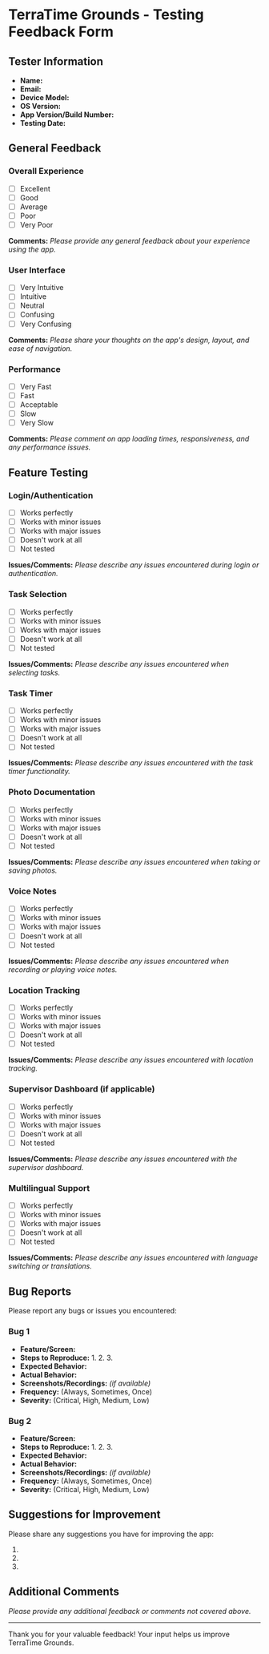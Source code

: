 # TerraTime Grounds - Testing Feedback Form

## Tester Information
- **Name:**
- **Email:**
- **Device Model:**
- **OS Version:**
- **App Version/Build Number:**
- **Testing Date:**

## General Feedback

### Overall Experience
- [ ] Excellent
- [ ] Good
- [ ] Average
- [ ] Poor
- [ ] Very Poor

**Comments:**
_Please provide any general feedback about your experience using the app._

### User Interface
- [ ] Very Intuitive
- [ ] Intuitive
- [ ] Neutral
- [ ] Confusing
- [ ] Very Confusing

**Comments:**
_Please share your thoughts on the app's design, layout, and ease of navigation._

### Performance
- [ ] Very Fast
- [ ] Fast
- [ ] Acceptable
- [ ] Slow
- [ ] Very Slow

**Comments:**
_Please comment on app loading times, responsiveness, and any performance issues._

## Feature Testing

### Login/Authentication
- [ ] Works perfectly
- [ ] Works with minor issues
- [ ] Works with major issues
- [ ] Doesn't work at all
- [ ] Not tested

**Issues/Comments:**
_Please describe any issues encountered during login or authentication._

### Task Selection
- [ ] Works perfectly
- [ ] Works with minor issues
- [ ] Works with major issues
- [ ] Doesn't work at all
- [ ] Not tested

**Issues/Comments:**
_Please describe any issues encountered when selecting tasks._

### Task Timer
- [ ] Works perfectly
- [ ] Works with minor issues
- [ ] Works with major issues
- [ ] Doesn't work at all
- [ ] Not tested

**Issues/Comments:**
_Please describe any issues encountered with the task timer functionality._

### Photo Documentation
- [ ] Works perfectly
- [ ] Works with minor issues
- [ ] Works with major issues
- [ ] Doesn't work at all
- [ ] Not tested

**Issues/Comments:**
_Please describe any issues encountered when taking or saving photos._

### Voice Notes
- [ ] Works perfectly
- [ ] Works with minor issues
- [ ] Works with major issues
- [ ] Doesn't work at all
- [ ] Not tested

**Issues/Comments:**
_Please describe any issues encountered when recording or playing voice notes._

### Location Tracking
- [ ] Works perfectly
- [ ] Works with minor issues
- [ ] Works with major issues
- [ ] Doesn't work at all
- [ ] Not tested

**Issues/Comments:**
_Please describe any issues encountered with location tracking._

### Supervisor Dashboard (if applicable)
- [ ] Works perfectly
- [ ] Works with minor issues
- [ ] Works with major issues
- [ ] Doesn't work at all
- [ ] Not tested

**Issues/Comments:**
_Please describe any issues encountered with the supervisor dashboard._

### Multilingual Support
- [ ] Works perfectly
- [ ] Works with minor issues
- [ ] Works with major issues
- [ ] Doesn't work at all
- [ ] Not tested

**Issues/Comments:**
_Please describe any issues encountered with language switching or translations._

## Bug Reports

Please report any bugs or issues you encountered:

### Bug 1
- **Feature/Screen:**
- **Steps to Reproduce:**
  1. 
  2. 
  3. 
- **Expected Behavior:**
- **Actual Behavior:**
- **Screenshots/Recordings:** _(if available)_
- **Frequency:** (Always, Sometimes, Once)
- **Severity:** (Critical, High, Medium, Low)

### Bug 2
- **Feature/Screen:**
- **Steps to Reproduce:**
  1. 
  2. 
  3. 
- **Expected Behavior:**
- **Actual Behavior:**
- **Screenshots/Recordings:** _(if available)_
- **Frequency:** (Always, Sometimes, Once)
- **Severity:** (Critical, High, Medium, Low)

## Suggestions for Improvement

Please share any suggestions you have for improving the app:

1. 
2. 
3. 

## Additional Comments

_Please provide any additional feedback or comments not covered above._

---

Thank you for your valuable feedback! Your input helps us improve TerraTime Grounds.